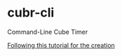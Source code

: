 # cubr-cli
Command-Line Cube Timer

[Following this tutorial for the creation](https://www.sitepoint.com/javascript-command-line-interface-cli-node-js/)
